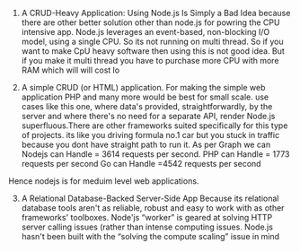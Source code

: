 1) A CRUD-Heavy Application: Using Node.js Is Simply a Bad Idea because there are other better solution other than node.js for powring the CPU intensive app. Node.js leverages an event-based, non-blocking I/O model, using a single CPU. So its not running on multi thread.
So if you want to make CpU heavy software then using this is not good idea. But if you make it multi thread you have to purchase more CPU with more RAM which will will cost lo

2) A simple CRUD (or HTML) application. For making the simple web application PHP and many more would be best for small scale. use cases like this one, where data's provided, straightforwardly, by the server and where there's no need for a separate API, render Node.js superfluous.There are other frameworks suited specifically for this type of projects. its like you driving formula no.1 car but you stuck in traffic because you dont have straight path to run it.
As per Graph we can 
 Nodejs can Handle = 3614 requests per second.
 PHP can Handle = 1773 requests per second
 Go can Handle =4542 requests per second
 
 Hence nodejs is for meduim level web applications.

 3)  A Relational Database-Backed Server-Side App
 Because its relational database tools aren't as reliable, robust and easy to work with as other frameworks' toolboxes.
 Node'js “worker” is geared at solving HTTP server calling issues (rather than intense computing issues. Node.js hasn't been built with the “solving the compute scaling” issue in mind

